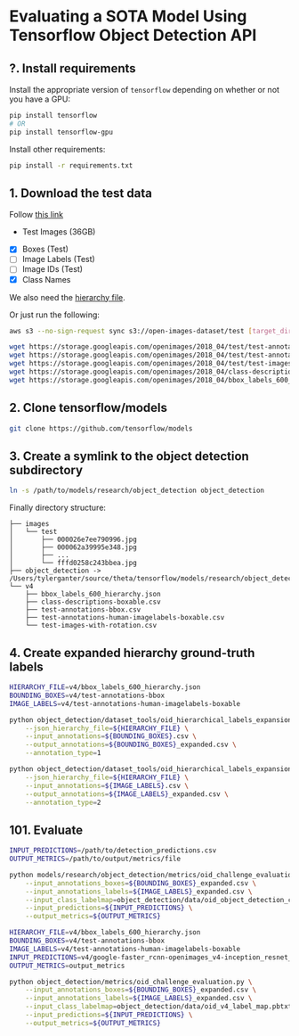 # Evaluating a SOTA Model Using Tensorflow Object Detection API

## ?. Install requirements

Install the appropriate version of `tensorflow` depending on whether or not you
have a GPU:

```bash
pip install tensorflow
# OR
pip install tensorflow-gpu
```

Install other requirements:

```bash
pip install -r requirements.txt
```

## 1. Download the test data

Follow
[this link](https://storage.googleapis.com/openimages/web/download_v4.html)

-   Test Images (36GB)
-   [x] Boxes (Test)
-   [ ] Image Labels (Test)
-   [ ] Image IDs (Test)
-   [x] Class Names

We also need the
[hierarchy file](https://storage.googleapis.com/openimages/2018_04/bbox_labels_600_hierarchy.json).

Or just run the following:

```bash
aws s3 --no-sign-request sync s3://open-images-dataset/test [target_dir/test]
```

```bash
wget https://storage.googleapis.com/openimages/2018_04/test/test-annotations-bbox.csv
wget https://storage.googleapis.com/openimages/2018_04/test/test-annotations-human-imagelabels-boxable.csv
wget https://storage.googleapis.com/openimages/2018_04/test/test-images-with-rotation.csv
wget https://storage.googleapis.com/openimages/2018_04/class-descriptions-boxable.csv
wget https://storage.googleapis.com/openimages/2018_04/bbox_labels_600_hierarchy.json
```

## 2. Clone tensorflow/models

```bash
git clone https://github.com/tensorflow/models
```

## 3. Create a symlink to the object detection subdirectory

```bash
ln -s /path/to/models/research/object_detection object_detection
```

Finally directory structure:

```
├── images
│   └── test
│       ├── 000026e7ee790996.jpg
│       ├── 000062a39995e348.jpg
│       ├── ...
│       └── fffd0258c243bbea.jpg
├── object_detection -> /Users/tylerganter/source/theta/tensorflow/models/research/object_detection/
└── v4
    ├── bbox_labels_600_hierarchy.json
    ├── class-descriptions-boxable.csv
    ├── test-annotations-bbox.csv
    ├── test-annotations-human-imagelabels-boxable.csv
    └── test-images-with-rotation.csv
```

## 4. Create expanded hierarchy ground-truth labels

```bash
HIERARCHY_FILE=v4/bbox_labels_600_hierarchy.json
BOUNDING_BOXES=v4/test-annotations-bbox
IMAGE_LABELS=v4/test-annotations-human-imagelabels-boxable

python object_detection/dataset_tools/oid_hierarchical_labels_expansion.py \
    --json_hierarchy_file=${HIERARCHY_FILE} \
    --input_annotations=${BOUNDING_BOXES}.csv \
    --output_annotations=${BOUNDING_BOXES}_expanded.csv \
    --annotation_type=1

python object_detection/dataset_tools/oid_hierarchical_labels_expansion.py \
    --json_hierarchy_file=${HIERARCHY_FILE} \
    --input_annotations=${IMAGE_LABELS}.csv \
    --output_annotations=${IMAGE_LABELS}_expanded.csv \
    --annotation_type=2
```

## 101. Evaluate

```bash
INPUT_PREDICTIONS=/path/to/detection_predictions.csv
OUTPUT_METRICS=/path/to/output/metrics/file

python models/research/object_detection/metrics/oid_challenge_evaluation.py \
    --input_annotations_boxes=${BOUNDING_BOXES}_expanded.csv \
    --input_annotations_labels=${IMAGE_LABELS}_expanded.csv \
    --input_class_labelmap=object_detection/data/oid_object_detection_challenge_500_label_map.pbtxt \
    --input_predictions=${INPUT_PREDICTIONS} \
    --output_metrics=${OUTPUT_METRICS}
```

```bash
HIERARCHY_FILE=v4/bbox_labels_600_hierarchy.json
BOUNDING_BOXES=v4/test-annotations-bbox
IMAGE_LABELS=v4/test-annotations-human-imagelabels-boxable
INPUT_PREDICTIONS=v4/google-faster_rcnn-openimages_v4-inception_resnet_v2_predictions.csv
OUTPUT_METRICS=output_metrics

python object_detection/metrics/oid_challenge_evaluation.py \
    --input_annotations_boxes=${BOUNDING_BOXES}_expanded.csv \
    --input_annotations_labels=${IMAGE_LABELS}_expanded.csv \
    --input_class_labelmap=object_detection/data/oid_v4_label_map.pbtxt \
    --input_predictions=${INPUT_PREDICTIONS} \
    --output_metrics=${OUTPUT_METRICS}
```
